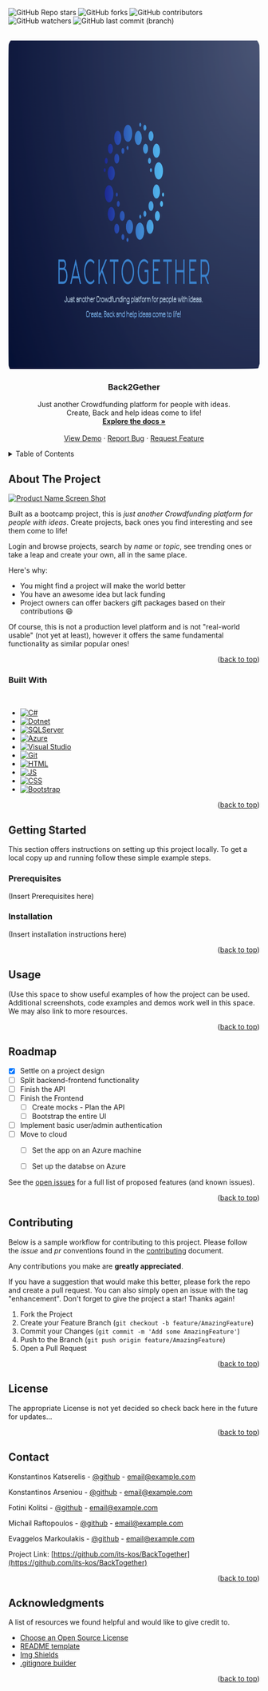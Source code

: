 <!-- Improved compatibility of back to top link: See: https://github.com/othneildrew/Best-README-Template/pull/73 -->
<a name="readme-top"></a>
<!--
*** Thanks for checking out the Best-README-Template. If you have a suggestion
*** that would make this better, please fork the repo and create a pull request
*** or simply open an issue with the tag "enhancement".
*** Don't forget to give the project a star!
*** Thanks again! Now go create something AMAZING! :D
-->



<!-- PROJECT SHIELDS -->
<!--
*** I'm using markdown "reference style" links for readability.
*** Reference links are enclosed in brackets [ ] instead of parentheses ( ).
*** See the bottom of this document for the declaration of the reference variables
*** for contributors-url, forks-url, etc. This is an optional, concise syntax you may use.
*** https://www.markdownguide.org/basic-syntax/#reference-style-links
-->
![GitHub Repo stars](https://img.shields.io/github/stars/its-kos/BackTogether?color=FFDE5C)
![GitHub forks](https://img.shields.io/github/forks/its-kos/BackTogether?color=065535)
![GitHub contributors](https://img.shields.io/github/contributors/its-kos/BackTogether?color=2727FF)
![GitHub watchers](https://img.shields.io/github/watchers/its-kos/BackTogether?color=C30B00)
![GitHub last commit (branch)](https://img.shields.io/github/last-commit/its-kos/BackTogether/main)
<!--[![MIT License][license-shield]][license-url]-->



<!-- PROJECT LOGO -->
<br />
<div align="center">
  <a href="https://github.com/its-kos/BackTogether/blob/main/back-together-logo.png">
    <img src="https://github.com/its-kos/BackTogether/blob/main/back-together-logo.png" alt="Logo" width="1000" height="657">
  </a>

  <h3 align="center">Back2Gether</h3>

  <p align="center">
    Just another Crowdfunding platform for people with ideas. 
    <br/>
    Create, Back and help ideas come to life!
    <br />
    <a href=""><strong>Explore the docs »</strong></a>
    <br />
    <br />
    <a href="">View Demo</a>
    ·
    <a href="https://github.com/its-kos/BackTogether/issues">Report Bug</a>
    ·
    <a href="https://github.com/its-kos/BackTogether/issues">Request Feature</a>
  </p>
</div>



<!-- TABLE OF CONTENTS -->
<details>
  <summary>Table of Contents</summary>
  <ol>
    <li>
      <a href="#about-the-project">About The Project</a>
      <ul>
        <li><a href="#built-with">Built With</a></li>
      </ul>
    </li>
    <li>
      <a href="#getting-started">Getting Started</a>
      <ul>
        <li><a href="#prerequisites">Prerequisites</a></li>
        <li><a href="#installation">Installation</a></li>
      </ul>
    </li>
    <li><a href="#usage">Usage</a></li>
    <li><a href="#roadmap">Roadmap</a></li>
    <li><a href="#contributing">Contributing</a></li>
    <li><a href="#license">License</a></li>
    <li><a href="#contact">Contact</a></li>
    <li><a href="#acknowledgments">Acknowledgments</a></li>
  </ol>
</details>



<!-- ABOUT THE PROJECT -->
## About The Project

[![Product Name Screen Shot][product-screenshot]](https://example.com)

Built as a bootcamp project, this is *just another Crowdfunding platform for people with ideas*. Create projects, back ones you find interesting and see them come to life! 

Login and browse projects, search by *name* or *topic*, see trending ones or take a leap and create your own, all in the same place.

Here's why:
* You might find a project will make the world better
* You have an awesome idea but lack funding
* Project owners can offer backers gift packages based on their contributions :smile:

Of course, this is not a production level platform and is not "real-world usable" (not yet at least), however it offers the same fundamental functionality as similar popular ones!

<p align="right">(<a href="#readme-top">back to top</a>)</p>



### Built With

<br/>

* [![C#][C#]][C#-url]
* [![Dotnet][Dotnet]][Dotnet-url]
* [![SQLServer][SQLServer]][SQLServer-url]
* [![Azure][Azure]][Azure-url]
* [![Visual Studio][Visual Studio]][Visual Studio-url]
* [![Git][Git]][Git-url]
* [![HTML][HTML]][HTML-url]
* [![JS][JS]][JS-url]
* [![CSS][CSS]][CSS-url]
* [![Bootstrap][Bootstrap]][Bootstrap-url]

<p align="right">(<a href="#readme-top">back to top</a>)</p>



<!-- GETTING STARTED -->
## Getting Started

This section offers instructions on setting up this project locally.
To get a local copy up and running follow these simple example steps.

### Prerequisites

(Insert Prerequisites here)

### Installation

(Insert installation instructions here)

<p align="right">(<a href="#readme-top">back to top</a>)</p>



<!-- USAGE EXAMPLES -->
## Usage

(Use this space to show useful examples of how the project can be used. Additional screenshots, code examples and demos work well in this space. We may also link to more resources.

<!--  _For more examples, please refer to the [Documentation](https://example.com)_  -->

<p align="right">(<a href="#readme-top">back to top</a>)</p>



<!-- ROADMAP -->
## Roadmap

- [x] Settle on a project design
- [ ] Split backend-frontend functionality
- [ ] Finish the API
- [ ] Finish the Frontend
    - [ ] Create mocks - Plan the API
    - [ ] Bootstrap the entire UI 
- [ ] Implement basic user/admin authentication
- [ ] Move to cloud
    - [ ] Set the app on an Azure machine
    - [ ] Set up the databse on Azure


See the [open issues](https://github.com/its-kos/BackTogether/issues) for a full list of proposed features (and known issues).


<p align="right">(<a href="#readme-top">back to top</a>)</p>



<!-- CONTRIBUTING -->
## Contributing

Below is a sample workflow for contributing to this project. Please follow the *issue* and *pr* conventions found in the [contributing]() document.

Any contributions you make are **greatly appreciated**.

If you have a suggestion that would make this better, please fork the repo and create a pull request. You can also simply open an issue with the tag "enhancement".
Don't forget to give the project a star! Thanks again!

1. Fork the Project
2. Create your Feature Branch (`git checkout -b feature/AmazingFeature`)
3. Commit your Changes (`git commit -m 'Add some AmazingFeature'`)
4. Push to the Branch (`git push origin feature/AmazingFeature`)
5. Open a Pull Request

<p align="right">(<a href="#readme-top">back to top</a>)</p>



<!-- LICENSE -->
## License

<!--Distributed under the MIT License. See `LICENSE.txt` for more information.-->
The appropriate License is not yet decided so check back here in the future for updates...

<p align="right">(<a href="#readme-top">back to top</a>)</p>



<!-- CONTACT -->
## Contact

Konstantinos Katserelis - [@github](https://github.com/its-kos) - email@example.com

Konstantinos Arseniou - [@github](https://github.com/arseniouKon) - email@example.com

Fotini Kolitsi - [@github](https://github.com/rubinio77) - email@example.com

Michail Raftopoulos - [@github](https://github.com/mihosraf) - email@example.com

Evaggelos Markoulakis - [@github](https://github.com/vagmark30) - email@example.com


Project Link: [https://github.com/its-kos/BackTogether](https://github.com/its-kos/BackTogether)


<p align="right">(<a href="#readme-top">back to top</a>)</p>



<!-- ACKNOWLEDGMENTS -->
## Acknowledgments

A list of resources we found helpful and would like to give credit to.

* [Choose an Open Source License](https://choosealicense.com)
* [README template](https://github.com/othneildrew/Best-README-Template)
* [Img Shields](https://shields.io)
* [.gitignore builder](https://www.toptal.com/developers/gitignore)

<p align="right">(<a href="#readme-top">back to top</a>)</p>



<!-- MARKDOWN LINKS & IMAGES -->
<!-- https://www.markdownguide.org/basic-syntax/#reference-style-links -->
[contributors-shield]: https://img.shields.io/github/contributors/othneildrew/Best-README-Template.svg?style=for-the-badge
[contributors-url]: https://github.com/its-kos/BackTogether/network/dependencies
[forks-shield]: https://img.shields.io/github/forks/othneildrew/Best-README-Template.svg?style=for-the-badge
[forks-url]: https://github.com/its-kos/BackTogether/network/members
[stars-shield]: https://img.shields.io/github/stars/othneildrew/Best-README-Template.svg?style=for-the-badge
[stars-url]: https://github.com/its-kos/BackTogether/stargazers
[issues-shield]: https://img.shields.io/github/issues/othneildrew/Best-README-Template.svg?style=for-the-badge
[issues-url]: https://github.com/its-kos/BackTogether/issues
[license-shield]: https://img.shields.io/github/license/othneildrew/Best-README-Template.svg?style=for-the-badge
[license-url]: https://github.com/othneildrew/Best-README-Template/blob/master/LICENSE.txt
[linkedin-shield]: https://img.shields.io/badge/-LinkedIn-black.svg?style=for-the-badge&logo=linkedin&colorB=555
[linkedin-url]: https://linkedin.com/in/konstantinos-katserelis
[product-screenshot]: images/screenshot.png

[C#]: https://img.shields.io/badge/c%23-%23239120.svg?style=for-the-badge&logo=c-sharp&logoColor=white
[C#-url]: https://learn.microsoft.com/en-us/dotnet/csharp/
[Dotnet]: https://img.shields.io/badge/.NET-5C2D91?style=for-the-badge&logo=.net&logoColor=white
[Dotnet-url]: https://dotnet.microsoft.com/en-us/
[SQLServer]: https://img.shields.io/badge/Microsoft%20SQL%20Server-CC2927?style=for-the-badge&logo=microsoft%20sql%20server&logoColor=white
[SQLServer-url]: https://www.microsoft.com/en-us/sql-server/sql-server-downloads
[Azure]: https://img.shields.io/badge/azure-%230072C6.svg?style=for-the-badge&logo=microsoftazure&logoColor=white
[Azure-url]: https://azure.microsoft.com/en-us
[Visual Studio]: https://img.shields.io/badge/Visual%20Studio-5C2D91.svg?style=for-the-badge&logo=visual-studio&logoColor=white
[Visual Studio-url]: https://visualstudio.microsoft.com/
[Git]: https://img.shields.io/badge/git-%23F05033.svg?style=for-the-badge&logo=git&logoColor=white
[Git-url]: https://git-scm.com/
[HTML]: https://img.shields.io/badge/html5-%23E34F26.svg?style=for-the-badge&logo=html5&logoColor=white
[HTML-url]: https://www.w3schools.com/html/
[JS]: https://img.shields.io/badge/javascript-%23323330.svg?style=for-the-badge&logo=javascript&logoColor=%23F7DF1E
[JS-url]: https://www.w3schools.com/js/
[CSS]: https://img.shields.io/badge/css3-%231572B6.svg?style=for-the-badge&logo=css3&logoColor=white
[CSS-url]: https://www.w3schools.com/css/
[Bootstrap]: https://img.shields.io/badge/Bootstrap-563D7C?style=for-the-badge&logo=bootstrap&logoColor=white
[Bootstrap-url]: https://getbootstrap.com
